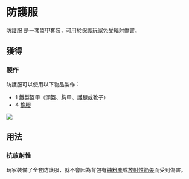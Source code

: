 # 防護服

防護服 是一套盔甲套裝，可用於保護玩家免受輻射傷害。

## 獲得

### 製作

防護服可以使用以下物品製作：

* 1 鐵製盔甲（頭盔、胸甲、護腿或靴子）
* 4 [橡膠](rubber.md)

![](https://camo.githubusercontent.com/59b68314ceadca8f01380d2b913127d5542f0e54815f4871a065040dd264a6aa/68747470733a2f2f692e696d6775722e636f6d2f413333576f636b2e706e67)

## 用法

### 抗放射性

玩家裝備了全套防護服，就不會因為背包有[鈾粉塵](uranium-dust.md)或[放射性箭矢](radioactive-arrow.md)而受到傷害。
